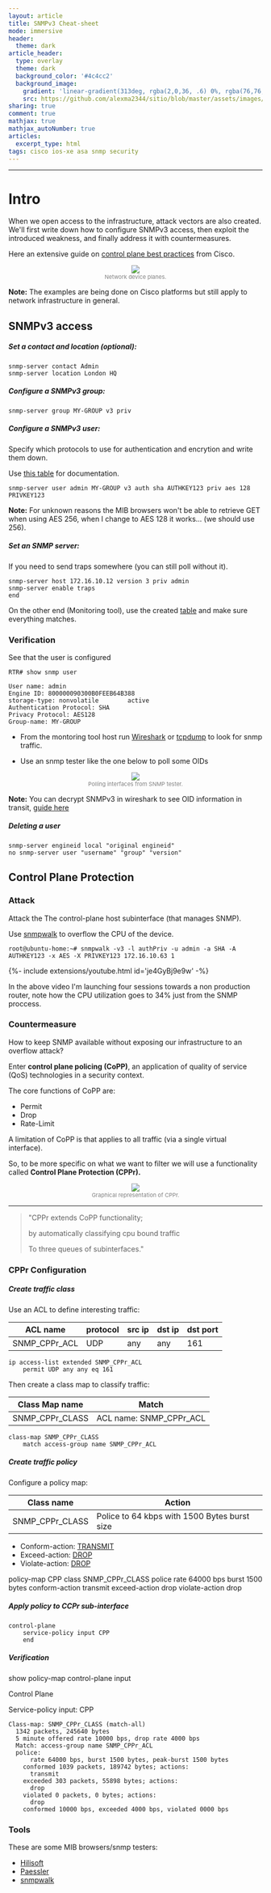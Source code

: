 ```yaml
---
layout: article
title: SNMPv3 Cheat-sheet
mode: immersive
header:
  theme: dark
article_header:
  type: overlay
  theme: dark
  background_color: '#4c4cc2'
  background_image:
    gradient: 'linear-gradient(313deg, rgba(2,0,36, .6) 0%, rgba(76,76,194, .6) 47%, rgba(0,212,255, .6) 100%)'
    src: https://github.com/alexma2344/sitio/blob/master/assets/images/rainbows.jpg?raw=true"
sharing: true
comment: true
mathjax: true
mathjax_autoNumber: true
articles:
  excerpt_type: html
tags: cisco ios-xe asa snmp security
---
```


<!--more-->

---

# Intro

When we open access to the infrastructure, attack vectors are also created. We'll first write down how to configure SNMPv3 access, then exploit the introduced weakness, and finally address it with countermeasures. 

Here an extensive guide on [control plane best practices](https://tools.cisco.com/security/center/resources/copp_best_practices) from Cisco.

<center><img src="https://github.com/alexma2344/sitio/blob/master/assets/images/device-planes.png?raw=true"></center>
<div style="text-align: center;">
    <span style="font-size:11px; color:grey">
        Network device planes. 
    </span>
</div>

**Note:** The examples are being done on Cisco platforms but still apply to network infrastructure in general.


## SNMPv3 access

##### Set a contact and location (optional):

	snmp-server contact Admin
	snmp-server location London HQ

##### Configure a SNMPv3 group:

	snmp-server group MY-GROUP v3 priv

##### Configure a SNMPv3 user: 

Specify which protocols to use for authentication and encrytion and write them down.

Use [this table](https://github.com/alexma2344/sitio/tree/master/docs/assets/snmpv3-template) for documentation.


	snmp-server user admin MY-GROUP v3 auth sha AUTHKEY123 priv aes 128 PRIVKEY123

**Note:** For unknown reasons the MIB browsers won't be able to retrieve GET when using AES 256, when I change to AES 128 it works... (we should use 256).

##### Set an SNMP server:

If you need to send traps somewhere (you can still poll without it).

	snmp-server host 172.16.10.12 version 3 priv admin
	snmp-server enable traps 
	end

On the other end (Monitoring tool), use the created [table](https://github.com/alexma2344/sitio/tree/master/docs/assets/snmpv3-template) and make sure everything matches.

### Verification

See that the user is configured

	RTR# show snmp user
	
	User name: admin
	Engine ID: 800000090300B0FEEB64B388
	storage-type: nonvolatile        active
	Authentication Protocol: SHA
	Privacy Protocol: AES128
	Group-name: MY-GROUP


- From the montoring tool host run [Wireshark](https://www.wireshark.org/) or [tcpdump](https://www.tcpdump.org/) to look for snmp traffic.

- Use an snmp tester like the one below to poll some OIDs

<center><img src="https://github.com/alexma2344/sitio/blob/master/assets/images/poll.PNG?raw=true"></center>
<div style="text-align: center;">
    <span style="font-size:11px; color:grey">
        Polling interfaces from SNMP tester.
    </span>
</div>

**Note:** You can decrypt SNMPv3 in wireshark to see OID information in transit, [guide here](https://hi.service-now.com/kb_view.do?sysparm_article=KB0716409)

##### Deleting a user

	snmp-server engineid local "original engineid"
	no snmp-server user "username" "group" "version"


## Control Plane Protection

### Attack

Attack the The control-plane host subinterface (that manages SNMP).

Use [snmpwalk](https://linux.die.net/man/1/snmpwalk) to overflow the CPU of the device.

	root@ubuntu-home:~# snmpwalk -v3 -l authPriv -u admin -a SHA -A AUTHKEY123 -x AES -X PRIVKEY123 172.16.10.63 1

<div>{%- include extensions/youtube.html id='je4GyBj9e9w' -%}</div>

In the above video I'm launching four sessions towards a non production router, note how the CPU utilization goes to 34% just from the SNMP proccess.

### Countermeasure

How to keep SNMP available without exposing our infrastructure to an overflow attack?

Enter **control plane policing (CoPP)**, an application of quality of service (QoS) technologies in a security context.

The core functions of CoPP are:

- Permit
- Drop
- Rate-Limit

A limitation of CoPP is that applies to all traffic (via a single virtual interface).

So, to be more specific on what we want to filter we will use a functionality called **Control Plane Protection (CPPr).**


<center><img src="https://github.com/alexma2344/sitio/blob/master/assets/images/CPPr.PNG?raw=true"></center>
<div style="text-align: center;">
    <span style="font-size:11px; color:grey">
        Graphical representation of CPPr.
    </span>
</div>

---

> "CPPr extends CoPP functionality;
>
> by automatically classifying cpu bound traffic
>
> To three queues of subinterfaces."


### CPPr Configuration

##### Create traffic class

Use an ACL to define interesting traffic:

ACL name | protocol| src ip | dst ip | dst port |
--------|------|------|------|------|
SNMP_CPPr_ACL | UDP| any | any | 161 |

	ip access-list extended SNMP_CPPr_ACL
		permit UDP any any eq 161

Then create a class map to classify traffic:

Class Map name | Match |
--------|------|
SNMP_CPPr_CLASS | ACL name: SNMP_CPPr_ACL |

	class-map SNMP_CPPr_CLASS
		match access-group name SNMP_CPPr_ACL


##### Create traffic policy

Configure a policy map:

Class name | Action |
--------|------|
SNMP_CPPr_CLASS | Police to 64 kbps with 1500 Bytes burst size |

- Conform-action: <a class="button button--success button--rounded button--xs" href="">TRANSMIT</a>
- Exceed-action: <a class="button button--primary button--rounded button--xs" href="">DROP</a>
- Violate-action: <a class="button button--primary button--rounded button--xs" href="">DROP</a>

policy-map CPP
	class SNMP_CPPr_CLASS
		police rate 64000 bps burst 1500 bytes conform-action transmit exceed-action drop violate-action drop


##### Apply policy to CCPr sub-interface

	control-plane
		service-policy input CPP
		end

##### Verification

show policy-map control-plane input

 Control Plane 

  Service-policy input: CPP 

    Class-map: SNMP_CPPr_CLASS (match-all) 
      1342 packets, 245640 bytes
      5 minute offered rate 10000 bps, drop rate 4000 bps 
      Match: access-group name SNMP_CPPr_ACL
      police: 
          rate 64000 bps, burst 1500 bytes, peak-burst 1500 bytes 
        conformed 1039 packets, 189742 bytes; actions:
          transmit
        exceeded 303 packets, 55898 bytes; actions:
          drop
        violated 0 packets, 0 bytes; actions: 
          drop 
        conformed 10000 bps, exceeded 4000 bps, violated 0000 bps

### Tools

These are some MIB browsers/snmp testers:

- [Hilisoft](https://download.cnet.com/HiliSoft-MIB-Browser/3000-2651_4-10698289.html) 
- [Paessler](https://www.paessler.com/tools/snmptester)
- [snmpwalk](https://linux.die.net/man/1/snmpwalk)